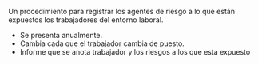 Un procedimiento para registrar los agentes de riesgo a lo que están expuestos los trabajadores del entorno laboral.
* Se presenta anualmente.
* Cambia cada que el trabajador cambia de puesto.
* Informe que se anota trabajador y los riesgos a los que esta expuesto